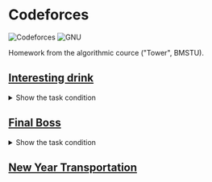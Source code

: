 # Codeforces
![Codeforces](https://img.shields.io/badge/Codeforces-1F8ACB?style=for-the-badge&logo=codeforces&logoColor=white)
![GNU](https://img.shields.io/badge/GNU_11.5.1-1F8ACB?style=for-the-badge&logo=gnu&logoColor=white&labelColor=555555)

Homework from the algorithmic cource ("Tower", BMSTU).

## [Interesting drink](https://github.com/v0r0bb/Codeforces/blob/main/InterestingDrink.c)
<details>
<summary>Show the task condition</summary>

Vasiliy likes to rest after a hard work, so you may often meet him in some bar nearby. As all programmers do, he loves the famous drink "Beecola", which can be bought in `n` different shops in the city. It's known that the price of one bottle in the shop `i` is equal to `x`<sub>`i`</sub> coins.

Vasiliy plans to buy his favorite drink for `q` consecutive days. He knows, that on the `i`-th day he will be able to spent `m`<sub>`i`</sub> coins. Now, for each of the days he want to know in how many different shops he can buy a bottle of "Beecola".

### Input

The first line contains single integer `n` (1 ≤ `n` ≤ 100,000) — number of shops.

The second line contains `n` integers `x`<sub>`i`</sub> (1 ≤ `x`<sub>`i`</sub> ≤ 100,000) — prices in `i`-th shop.

The third line contains single integer `q` (1 ≤ `q` ≤ 100,000) — number of days.

Then follow `q` lines with integers m<sub>i</sub> (1 ≤ `m`<sub>`i`</sub> ≤ 10<sup>9</sup>) — daily budget.

### Output

Print `q` integers where `i`-th number equals to number of shops where `x`<sub>`i`</sub> ≤ `m`<sub>`i`</sub>.

</details>

## [Final Boss](https://github.com/v0r0bb/Codeforces/blob/main/FinalBoss.c)
<details>
<summary>Show the task condition</summary>

You are facing the final boss in your favorite video game. The boss enemy has `h` health. Your character has `n` attacks. The `i`'th attack deals `a`<sub>`i`</sub> damage to the boss but has a cooldown of `c`<sub>`i`</sub> turns, meaning the next time you can use this attack is turn x+ci if your current turn is `x`. Each turn, you can use all attacks that are not currently on cooldown, ***all at once***. If all attacks are on cooldown, you do nothing for the turn and skip to the next turn.

Initially, all attacks are not on cooldown. How many turns will you take to beat the boss? The boss is beaten when its health is ***0*** or less.

### Input

The first line contains `t`
(1≤`t`≤10<sup>4</sup>)  – the number of test cases.

The first line of each test case contains two integers `h` and `n` (1≤`h`,`n`≤2⋅10<sup>5</sup>) – the health of the boss and the number of attacks you have.

The following line of each test case contains `n` integers `a`<sub>`1`</sub>,`a`<sub>`2`</sub>,...,`a`<sub>`n`</sub>  (1≤`a`<sub>`i`</sub>≤2⋅10<sup>5</sup>) – the damage of your attacks.

The following line of each test case contains `n` integers `c`<sub>`1`</sub>,`c`<sub>`2`</sub>,...,`c`<sub>`n`</sub>  (1≤`c`<sub>`i`</sub>≤2⋅10<sup>5</sup>) – the cooldown of your attacks.

It is guaranteed that the sum of `h`
and `n` over all test cases does not exceed 2⋅10<sup>5</sup>.

### Output

For each test case, output an integer, the minimum number of turns required to beat the boss.

</details>

## [New Year Transportation](https://github.com/v0r0bb/Codeforces/blob/main/Transportation.c)